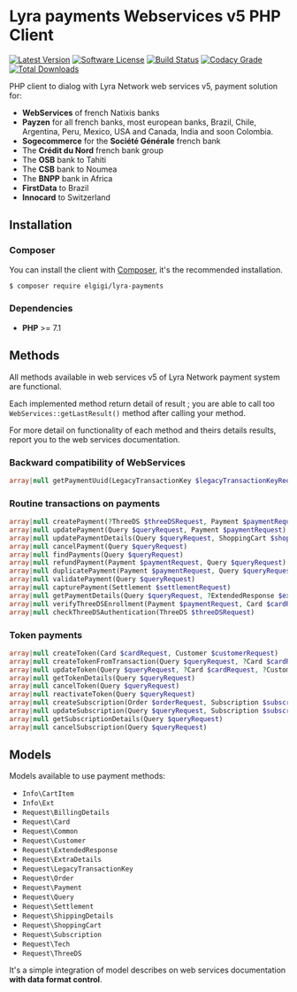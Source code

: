 # Lyra payments Webservices v5 PHP Client

[![Latest Version](http://img.shields.io/packagist/v/elgigi/lyra-payments.svg?style=flat-square)](https://github.com/ElGigi/LyraPayments/releases)
[![Software License](https://img.shields.io/badge/license-MIT-brightgreen.svg?style=flat-square)](LICENSE)
[![Build Status](https://img.shields.io/github/workflow/status/ElGigi/LyraPayments/Tests/master.svg?style=flat-square)](https://github.com/ElGigi/LyraPayments/actions/workflows/tests.yml?query=branch%3Amaster)
[![Codacy Grade](https://img.shields.io/codacy/grade/a330af553b394da58c0e04b34331f6e2.svg?style=flat-square)](https://www.codacy.com/app/ElGigi/LyraPayments?utm_source=github.com&amp;utm_medium=referral&amp;utm_content=ElGigi/LyraPayments&amp;utm_campaign=Badge_Grade)
[![Total Downloads](https://img.shields.io/packagist/dt/elgigi/lyra-payments.svg?style=flat-square)](https://packagist.org/packages/elgigi/lyra-payments)

PHP client to dialog with Lyra Network web services v5, payment solution for:
- **WebServices** of french Natixis banks
- **Payzen** for all french banks, most european banks, Brazil, Chile, Argentina, Peru, Mexico, USA and Canada, India and soon Colombia.
- **Sogecommerce** for the **Société Générale** french bank
- The **Crédit du Nord** french bank group
- The **OSB** bank to Tahiti
- The **CSB** bank to Noumea
- The **BNPP** bank in Africa
- **FirstData** to Brazil
- **Innocard** to Switzerland

## Installation

### Composer

You can install the client with [Composer](https://getcomposer.org/), it's the recommended installation.

```bash
$ composer require elgigi/lyra-payments
```

### Dependencies

* **PHP** >= 7.1


## Methods

All methods available in web services v5 of Lyra Network payment system are functional.

Each implemented method return detail of result ; you are able to call too `WebServices::getLastResult()` method after calling your method.

For more detail on functionality of each method and theirs details results, report you to the web services documentation.

### Backward compatibility of WebServices

```php
array|null getPaymentUuid(LegacyTransactionKey $legacyTransactionKeyRequest)
```

### Routine transactions on payments

```php
array|null createPayment(?ThreeDS $threeDSRequest, Payment $paymentRequest, Order $orderRequest, Card $cardRequest, ?Customer $customerRequest, ?Tech $techRequest, ?ShoppingCart $shoppingCartRequest)
array|null updatePayment(Query $queryRequest, Payment $paymentRequest)
array|null updatePaymentDetails(Query $queryRequest, ShoppingCart $shoppingCartRequest)
array|null cancelPayment(Query $queryRequest)
array|null findPayments(Query $queryRequest)
array|null refundPayment(Payment $paymentRequest, Query $queryRequest)
array|null duplicatePayment(Payment $paymentRequest, Query $queryRequest, Order $orderRequest)
array|null validatePayment(Query $queryRequest)
array|null capturePayment(Settlement $settlementRequest)
array|null getPaymentDetails(Query $queryRequest, ?ExtendedResponse $extendedResponseRequest)
array|null verifyThreeDSEnrollment(Payment $paymentRequest, Card $cardRequest, ?Tech $techRequest, ?ThreeDS $threeDSRequest)
array|null checkThreeDSAuthentication(ThreeDS $threeDSRequest)
```

### Token payments

```php
array|null createToken(Card $cardRequest, Customer $customerRequest)
array|null createTokenFromTransaction(Query $queryRequest, ?Card $cardRequest)
array|null updateToken(Query $queryRequest, ?Card $cardRequest, ?Customer $customerRequest)
array|null getTokenDetails(Query $queryRequest)
array|null cancelToken(Query $queryRequest)
array|null reactivateToken(Query $queryRequest)
array|null createSubscription(Order $orderRequest, Subscription $subscriptionRequest, Card $cardRequest)
array|null updateSubscription(Query $queryRequest, Subscription $subscriptionRequest, ?Payment $paymentRequest)
array|null getSubscriptionDetails(Query $queryRequest)
array|null cancelSubscription(Query $queryRequest)
```


## Models

Models available to use payment methods:

- `Info\CartItem`
- `Info\Ext`
- `Request\BillingDetails`
- `Request\Card`
- `Request\Common`
- `Request\Customer`
- `Request\ExtendedResponse`
- `Request\ExtraDetails`
- `Request\LegacyTransactionKey`
- `Request\Order`
- `Request\Payment`
- `Request\Query`
- `Request\Settlement`
- `Request\ShippingDetails`
- `Request\ShoppingCart`
- `Request\Subscription`
- `Request\Tech`
- `Request\ThreeDS`

It's a simple integration of model describes on web services documentation **with data format control**.